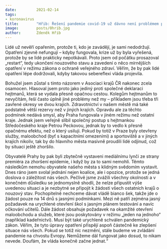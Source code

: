```yaml
---
date:         2021-02-14
tags:         
- koronavirus
title:        "Hřib: Řešení pandemie covid-19 už dávno není problémem pouze epidemiologickým. Jedná se i o zásadní krizi důvěry občanů"
image: 	      posts/0hrib.jpg
author:       Zdeněk Hřib
---
```


Lidé už nevěří opařením, protože ti, kdo je zavádějí, je sami nedodržují. Opatření zjevně nefungují – kdyby fungovala, krize už by byla vyřešená, protože by se lidé prakticky nepotkávali. Proto jsem od počátku prosazoval „restart“, tedy ukončení nouzového stavu a zavedení o něco mírnějších opatření v režimu zákona o ochraně veřejného zdraví. Věřím, že by pak lidé opatření lépe dodržovali, kdyby takovou sebereflexi vláda projevila.

Bohužel jsem zůstal s tímto názorem v Asociaci krajů ČR nakonec zcela osamocen. Hlasoval jsem proto jako jediný proti společné deklaraci hejtmanů, která se vydala přesně opačnou cestou. Kolegům hejtmanům to nevyčítám, řeší často úplně jiné problémy než my – příkladem jsou třeba tři zavřené okresy ve dvou krajích. Zdravotnictví v našem městě má také podstatně větší rezervy než v jiných krajích. Opravdu ale za těchto podmínek nedává smysl, aby Praha fungovala v jiném režimu než ostatní kraje. Jednak jsem veřejně slíbil společný postup s hejtmankou Středočeského kraje Petrou Peckovou, jednak by to vedlo k přesně opačnému efektu, než o který usiluji. Pokud by totiž v Praze byly otevřeny služby, maloobchod (byť s kapacitními omezeními) a sportoviště a v jiných krajích nikoliv, tak by do hlavního města masivně proudili lidé odjinud, což by situaci ještě zhoršilo.

Obyvatelé Prahy by pak byli zbytečně vystaveni mediálnímu lynči ze strany premiéra za zhoršení epidemie, i když by za to sami nemohli. Těmto následkům nemohu obyvatele našeho města s klidným svědomím vystavit. Dnes ráno jsem svolal jednání nejen koalice, ale i opozice, protože se jedná doslova o záležitost nás všech. Pečlivě jsme zvážili všechny okolnosti a v konečném důsledku se jednomyslně shodli, že nelze připustit výše uvedenou situaci a je nezbytné se připojit k žádosti všech ostatních krajů o nouzový stav. Pochopitelně nechceme dávat vládě bianco šek, takže jde o žádost pouze na 14 dnů s jasnými podmínkami. Mezi ně patří zejména jasný požadavek na urychlené otevření škol s jasným plánem testování a navíc očkování učitelů. Dále žádost obsahuje požadavek na okamžité otevření maloobchodu a služeb, které jsou poskytovány v režimu „jeden na jednoho“ (například kadeřnictví). Musí být také urychleně schválen pandemický zákon. Věřím, že tyto úpravy opatření přispějí aspoň částečně ke zlepšení situace nás všech. Pokud se totiž nic nezmění, stále budeme ve zvládání pandemie na chvostu Evropy. Nemůžeme dál fungovat jako dosud, to nikam nevede. Doufám, že vláda konečně začne jednat.“
